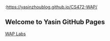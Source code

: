 
:https://yasinzhoublog.github.io/CS472-WAP/

## Welcome to Yasin GitHub Pages

[WAP Labs](https://yasinzhoublog.github.io/CS472-WAP/Labs/Lab1/index.html)
